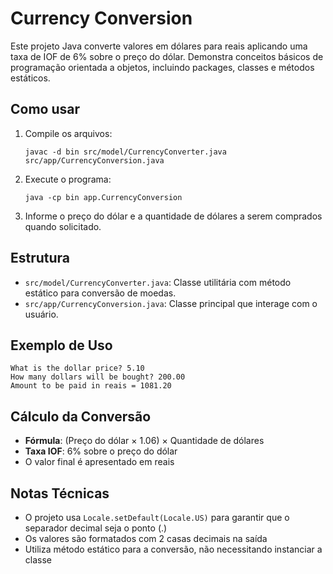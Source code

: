 # Currency Conversion
Este projeto Java converte valores em dólares para reais aplicando uma taxa de IOF de 6% sobre o preço do dólar. Demonstra conceitos básicos de programação orientada a objetos, incluindo packages, classes e métodos estáticos.

## Como usar
1. Compile os arquivos:
   ```
   javac -d bin src/model/CurrencyConverter.java src/app/CurrencyConversion.java
   ```
2. Execute o programa:
   ```
   java -cp bin app.CurrencyConversion
   ```
3. Informe o preço do dólar e a quantidade de dólares a serem comprados quando solicitado.

## Estrutura
- `src/model/CurrencyConverter.java`: Classe utilitária com método estático para conversão de moedas.
- `src/app/CurrencyConversion.java`: Classe principal que interage com o usuário.

## Exemplo de Uso
```
What is the dollar price? 5.10
How many dollars will be bought? 200.00
Amount to be paid in reais = 1081.20
```

## Cálculo da Conversão
- **Fórmula**: (Preço do dólar × 1.06) × Quantidade de dólares
- **Taxa IOF**: 6% sobre o preço do dólar
- O valor final é apresentado em reais

## Notas Técnicas
- O projeto usa `Locale.setDefault(Locale.US)` para garantir que o separador decimal seja o ponto (.)
- Os valores são formatados com 2 casas decimais na saída
- Utiliza método estático para a conversão, não necessitando instanciar a classe